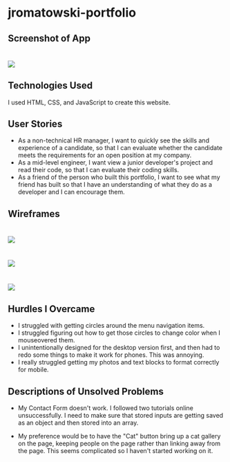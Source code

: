 # jromatowski-portfolio
<!-- 
A README.md file that includes the following sections:
 An embedded screenshot of the app
 List of the Technologies used
 Installation instructions
 Your User stories – who are your users, what do they want and why?
 Your Wireframes – sketches of major views / interfaces in your application
 Descriptions of any Unsolved problems or major hurdles you had to overcome -->

 ## Screenshot of App

# ![](/screenshot-of-app.png)

## Technologies Used

I used HTML, CSS, and JavaScript to create this website.

## User Stories

- As a non-technical HR manager, I want to quickly see the skills and experience of a candidate, so that I can evaluate whether the candidate meets the requirements for an open position at my company.
- As a mid-level engineer, I want view a junior developer's project and read their code, so that I can evaluate their coding skills.
- As a friend of the person who built this portfolio, I want to see what my friend has built so that I have an understanding of what they do as a developer and I can encourage them.

## Wireframes 

# ![](/extras/wireframe1.jpeg)
# ![](/extras/wireframe2.jpeg)
# ![](/extras/wireframe3.jpeg)

## Hurdles I Overcame

- I struggled with getting circles around the menu navigation items.  
- I struggled figuring out how to get those circles to change color when I mouseovered them.
- I unintentionally designed for the desktop version first, and then had to redo some things to make it work for phones.  This was annoying.  
- I really struggled getting my photos and text blocks to format correctly for mobile.  

## Descriptions of Unsolved Problems 

- My Contact Form doesn't work.  I followed two tutorials online unsuccessfully.  I need to make sure that stored inputs are getting saved as an object and then stored into an array.  

- My preference would be to have the "Cat" button bring up a cat gallery on the page, keeping people on the page rather than linking away from the page.  This seems complicated so I haven't started working on it.


